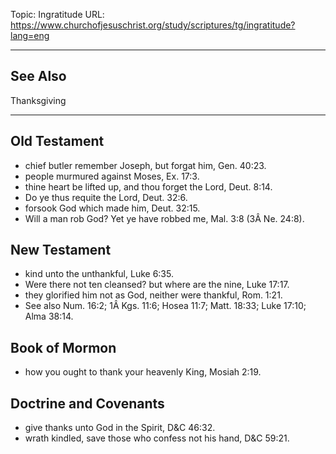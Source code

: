 Topic: Ingratitude
URL: https://www.churchofjesuschrist.org/study/scriptures/tg/ingratitude?lang=eng

---

## See Also

Thanksgiving

---

## Old Testament

- chief butler remember Joseph, but forgat him, Gen. 40:23.
- people murmured against Moses, Ex. 17:3.
- thine heart be lifted up, and thou forget the Lord, Deut. 8:14.
- Do ye thus requite the Lord, Deut. 32:6.
- forsook God which made him, Deut. 32:15.
- Will a man rob God? Yet ye have robbed me, Mal. 3:8 (3Â Ne. 24:8).

## New Testament

- kind unto the unthankful, Luke 6:35.
- Were there not ten cleansed? but where are the nine, Luke 17:17.
- they glorified him not as God, neither were thankful, Rom. 1:21.
- See also Num. 16:2; 1Â Kgs. 11:6; Hosea 11:7; Matt. 18:33; Luke 17:10; Alma 38:14.

## Book of Mormon

- how you ought to thank your heavenly King, Mosiah 2:19.

## Doctrine and Covenants

- give thanks unto God in the Spirit, D&C 46:32.
- wrath kindled, save those who confess not his hand, D&C 59:21.

